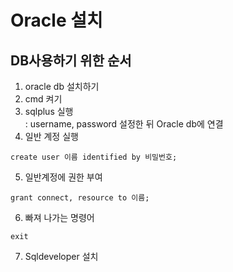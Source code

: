 # Oracle 설치

## DB사용하기 위한 순서
1. oracle db 설치하기
2. cmd 켜기 
3. sqlplus 실행    
: username, password 설정한 뒤 Oracle db에 연결
4. 일반 계정 실행 
```
create user 이름 identified by 비밀번호;
```
5. 일반계정에 권한 부여
```
grant connect, resource to 이름;
```
6. 빠져 나가는 명령어
```
exit
```
7. Sqldeveloper 설치 

